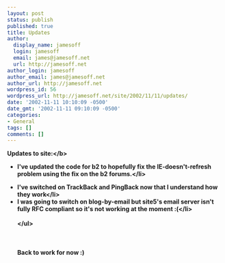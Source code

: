 ```yaml
---
layout: post
status: publish
published: true
title: Updates
author:
  display_name: jamesoff
  login: jamesoff
  email: james@jamesoff.net
  url: http://jamesoff.net
author_login: jamesoff
author_email: james@jamesoff.net
author_url: http://jamesoff.net
wordpress_id: 56
wordpress_url: http://jamesoff.net/site/2002/11/11/updates/
date: '2002-11-11 10:10:09 -0500'
date_gmt: '2002-11-11 09:10:09 -0500'
categories:
- General
tags: []
comments: []
---
```

<p><b>Updates to site:<&#47;b><br &#47;></p>
<ul>
<li>I've updated the code for b2 to hopefully fix the IE-doesn't-refresh problem using the fix on the b2 forums.<&#47;li><br &#47;></p>
<li>I've switched on TrackBack and PingBack now that I understand how they work<&#47;li><br &#47;>
<li>I was going to switch on blog-by-email but site5's email server isn't fully RFC compliant so it's not working at the moment :(<&#47;li><br &#47;><br />
<&#47;ul><br &#47;><br />
<br &#47;><br />
Back to work for now :)</p>
